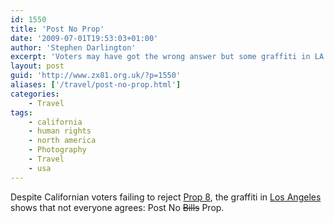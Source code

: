 ```yaml
---
id: 1550
title: 'Post No Prop'
date: '2009-07-01T19:53:03+01:00'
author: 'Stephen Darlington'
excerpt: 'Voters may have got the wrong answer but some graffiti in LA says that not everyone agrees.'
layout: post
guid: 'http://www.zx81.org.uk/?p=1550'
aliases: ['/travel/post-no-prop.html']
categories:
    - Travel
tags:
    - california
    - human rights
    - north america
    - Photography
    - Travel
    - usa
---
```


Despite Californian voters failing to reject [Prop 8](http://en.wikipedia.org/wiki/California_Proposition_8_(2008)), the graffiti in [Los Angeles](/travel/los-angeles.html) shows that not everyone agrees: Post No <strike>Bills</strike> Prop.